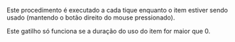 Este procedimento é executado a cada tique enquanto o item estiver sendo usado (mantendo o botão direito do mouse pressionado).

Este gatilho só funciona se a duração do uso do item for maior que 0.
